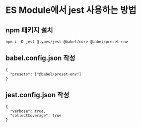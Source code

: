 # ES Module에서 jest 사용하는 방법 


## npm 패키지 설치
`npm i -D jest @types/jest @babel/core @babel/preset-env`


## babel.config.json 작성
```
{
  "presets": ["@babel/preset-env"]
}

```

## jest.config.json 작성
```
{
  "verbose": true,
  "collectCoverage": true
}
```
